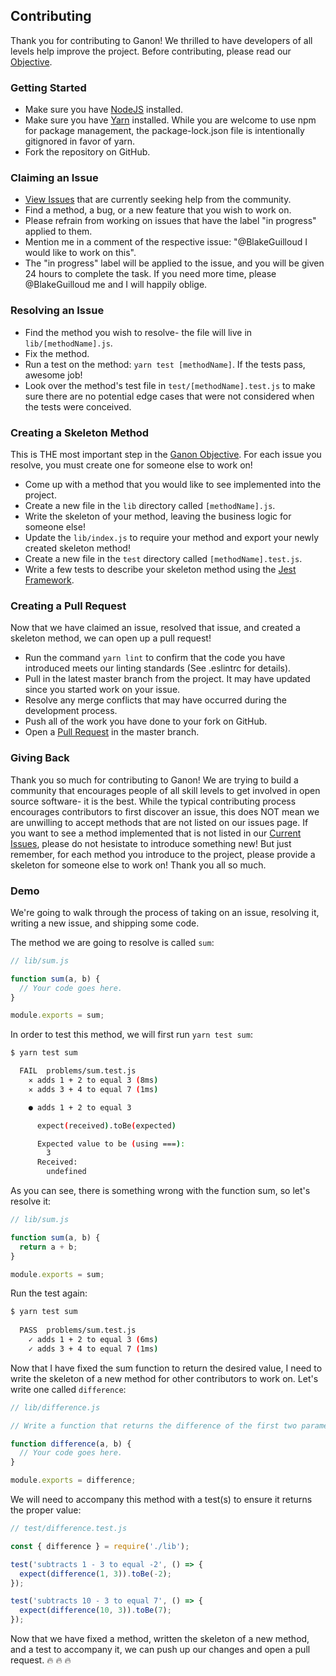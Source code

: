 ## Contributing

Thank you for contributing to Ganon! We thrilled to have developers of all levels help improve the project. Before contributing, please read our [Objective](https://github.com/BlakeGuilloud/ganon/blob/master/README.md#objective).

### Getting Started
  * Make sure you have [NodeJS](https://nodejs.org/) installed.
  * Make sure you have [Yarn](https://yarnpkg.com/) installed. While you are welcome to use npm for package management, the package-lock.json file is intentionally gitignored in favor of yarn.
  * Fork the repository on GitHub.

### Claiming an Issue
  * [View Issues](https://github.com/BlakeGuilloud/ganon/issues) that are currently seeking help from the community. 
  * Find a method, a bug, or a new feature that you wish to work on.
  * Please refrain from working on issues that have the label "in progress" applied to them.
  * Mention me in a comment of the respective issue: "@BlakeGuilloud I would like to work on this".
  * The "in progress" label will be applied to the issue, and you will be given 24 hours to complete the task. If you need more time, please @BlakeGuilloud me and I will happily oblige.

### Resolving an Issue
  * Find the method you wish to resolve- the file will live  in `lib/[methodName].js`.
  * Fix the method.
  * Run a test on the method: `yarn test [methodName]`. If the tests pass, awesome job!
  * Look over the method's test file in `test/[methodName].test.js` to make sure there are no potential edge cases that were not considered when the tests were conceived.

### Creating a Skeleton Method
This is THE most important step in the [Ganon Objective](https://github.com/BlakeGuilloud/ganon/blob/master/README.md#objective). For each issue you resolve, you must create one for someone else to work on!
  * Come up with a method that you would like to see implemented into the project.
  * Create a new file in the `lib` directory called `[methodName].js`.
  * Write the skeleton of your method, leaving the business logic for someone else!
  * Update the `lib/index.js` to require your method and export your newly created skeleton method!
  * Create a new file in the `test` directory called `[methodName].test.js`.
  * Write a few tests to describe your skeleton method using the [Jest Framework](http://facebook.github.io/jest/).

### Creating a Pull Request
Now that we have claimed an issue, resolved that issue, and created a skeleton method, we can open up a pull request!
  * Run the command `yarn lint` to confirm that the code you have introduced meets our linting standards (See .eslintrc for details).
  * Pull in the latest master branch from the project. It may have updated since you started work on your issue.
  * Resolve any merge conflicts that may have occurred during the development process.
  * Push all of the work you have done to your fork on GitHub.
  * Open a [Pull Request](https://help.github.com/articles/creating-a-pull-request-from-a-fork/) in the master branch.

### Giving Back
Thank you so much for contributing to Ganon! We are trying to build a community that encourages people of all skill levels to get involved in open source software- it is the best. While the typical contributing process encourages contributors to first discover an issue, this does NOT mean we are unwilling to accept methods that are not listed on our issues page. If you want to see a method implemented that is not listed in our [Current Issues](https://github.com/BlakeGuilloud/ganon/issues), please do not hesistate to introduce something new! But just remember, for each method you introduce to the project, please provide a skeleton for someone else to work on! Thank you all so much.

### Demo
We're going to walk through the process of taking on an issue, resolving it, writing a new issue, and shipping some code.

The method we are going to resolve is called `sum`:

```javascript
// lib/sum.js

function sum(a, b) {
  // Your code goes here.
}

module.exports = sum;
```

In order to test this method, we will first run `yarn test sum`:

```bash
$ yarn test sum

  FAIL  problems/sum.test.js
    ✕ adds 1 + 2 to equal 3 (8ms)
    ✕ adds 3 + 4 to equal 7 (1ms)

    ● adds 1 + 2 to equal 3

      expect(received).toBe(expected)

      Expected value to be (using ===):
        3
      Received:
        undefined
```

As you can see, there is something wrong with the function sum, so let's resolve it:

```javascript
// lib/sum.js

function sum(a, b) {
  return a + b;
}

module.exports = sum;
```

Run the test again:

```bash
$ yarn test sum
  
  PASS  problems/sum.test.js
    ✓ adds 1 + 2 to equal 3 (6ms)
    ✓ adds 3 + 4 to equal 7 (1ms)
```

Now that I have fixed the sum function to return the desired value, I need to write the skeleton of a new method for other contributors to work on. Let's write one called `difference`:

```javascript
// lib/difference.js

// Write a function that returns the difference of the first two parameters

function difference(a, b) {
  // Your code goes here.
}

module.exports = difference;
```

We will need to accompany this method with a test(s) to ensure it returns the proper value:

```javascript
// test/difference.test.js

const { difference } = require('./lib');

test('subtracts 1 - 3 to equal -2', () => {
  expect(difference(1, 3)).toBe(-2);
});

test('subtracts 10 - 3 to equal 7', () => {
  expect(difference(10, 3)).toBe(7);
});
```

Now that we have fixed a method, written the skeleton of a new method, and a test to accompany it, we can push up our changes and open a pull request. :fire: :fire: :fire:

